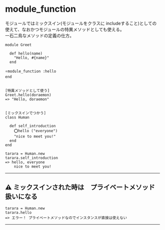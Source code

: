 # module_function
モジュールではミックスイン(モジュールをクラスに includeすること)としての使えて、なおかつモジュールの特異メソッドとしても使える。  
一石二鳥なメソッドの定義の仕方。
~~~
module Greet

  def hello(name)
    "Hello, #{name}"
  end

⭐module_function :hello
end


[特異メソッドとして使う]
Greet.hello(doraemon)
=> "Hello, doraemon"


[ミックスインでつかう]
class Human

  def self_introduction
    ⭕️hello ("everyone")
    "nice to meet you!"
  end
end

tarara = Human.new
tarara.self_introduction
=> hello, everyone
    nice to meet you!
~~~
***

## ⚠️ ミックスインされた時は　プライベートメソッド扱いになる
~~~
tarara = Human.new
tarara.hello
=> エラー！ プライベートメソッドなのでインスタンスが直接は使えない
~~~
***

